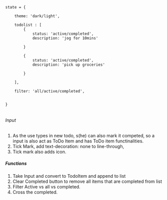 ```
state = {

	theme: 'dark/light',

	todolist : [
		{
			status: 'active/completed',
			description: 'jog for 10mins'	
		
		}
	
		{
			status: 'active/completed',
			description: 'pick up groceries'
		
		}
	
	],

	filter: 'all/active/completed',


}


```




###### Input

1. As the use types in new todo, s(he) can also mark it competed, so a input is also  act as  ToDo Item and has ToDo item functinalities.
2. Tick Mark, add text-decoration: none to line-through, 
3.  Tick mark also adds icon.



##### Functions

1. Take Input and convert to TodoItem and append to list
2. Clear Completed button to remove all items that are completed from list
3. Filter Active vs all vs completed.
4. Cross the completed.

